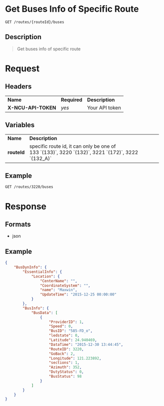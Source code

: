 # Get Buses Info of Specific Route

```
GET /routes/{routeId}/buses
```

## Description
> Get buses info of specific route

# Request
## Headers
<table>
  <tr>
    <td><b>Name</b></td>
    <td><b>Required</b></td>
    <td><b>Description</b></td>
  </tr>
  <tr>
    <td><b>X-NCU-API-TOKEN</b></td>
    <td><i>yes</i></td>
    <td>Your API token</td>
  </tr>
</table>

## Variables
<table>
  <tr>
    <td><b>Name</b></td>
    <td><b>Description</b></td>
  </tr>
  <tr>
    <td><b>routeId</b></td>
    <td>specific route id, it can only be one of <br>133 `(133)`, 3220 `(132)`, 3221 `(172)`, 3222 `(132_A)` </td>
  </tr>
</table>

## Example
```
GET /routes/3220/buses
```

# Response

## Formats
- json

## Example
```json
{
    "BusDynInfo": {
        "EssentialInfo": {
            "Location": {
                "CenterName": "",
                "CoordinateSystem": "",
                "name": "Maxwin",
                "UpdateTime": "2015-12-25 00:00:00"
            }
        },
        "BusInfo": {
            "BusData": [
                {
                    "ProviderID": 1,
                    "Speed": 0,
                    "BusID": "585-FD_o",
                    "ledstate": 0,
                    "Latitude": 24.940469,
                    "DataTime": "2015-12-30 13:44:45",
                    "RouteID": 3220,
                    "GoBack": 2,
                    "Longitude": 121.223892,
                    "sections": 1,
                    "Azimuth": 352,
                    "DutyStatus": 0,
                    "BusStatus": 98
                }
            ]
        }
    }
}
```

